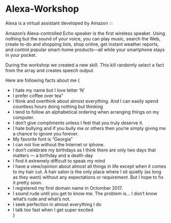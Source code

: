 # Alexa-Workshop
Alexa is a virtual assistant developed by Amazon :boom: <br>

Amazon’s Alexa-controlled Echo speaker is the first wireless speaker. Using nothing but the sound of your voice, you can play music, search the Web, create to-do and shopping lists, shop online, get instant weather reports, and control popular smart-home products—all while your smartphone stays in your pocket.

During the workshop we created a new skill. This kill randomly select a fact from the array and creates speech output.

Here are following facts about me {
* I hate my name but I love letter ‘N'
* I prefer coffee over tea"
* I think and overthink about almost everything. And I can easily spend countless hours doing nothing but thinking
* I tend to follow an alphabetical ordering when arranging things on my computer.
* I don’t give compliments unless I feel that you truly deserve it.
* I hate bullying and if you bully me or others then you’re simply giving me a chance to ignore you forever.
* My favorite font is “Georgia” 
* I can not live without the Internet or iphone.
* I don’t celebrate my birthdays as I think there are only two days that matters — a birthday and a death-day
* I find it extremely difficult to speak my mind
* I have a view/opinion about almost all things in life except when it comes to my hair cut. A hair salon is the only place where I sit quietly (as long as they want) without any expectations or requirement. But I hope to fix it pretty soon.
* I registered my first domain name in Octomber 2017.
* I sound rude until you get to know me. The problem is… I don’t know what’s rude and what’s not.
* I seek perfection in almost everything I do
* I talk too fast when I get super excited <br>
}

